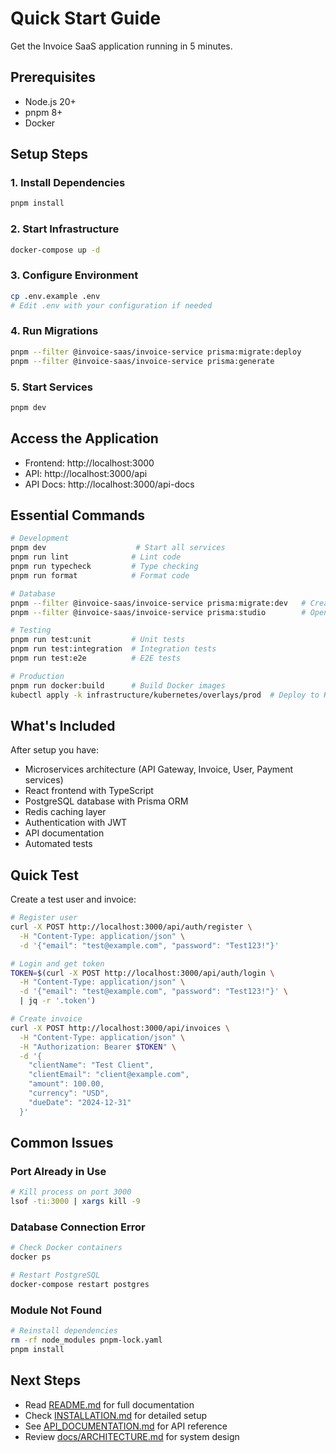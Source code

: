 # Quick Start Guide

Get the Invoice SaaS application running in 5 minutes.

## Prerequisites

- Node.js 20+
- pnpm 8+
- Docker

## Setup Steps

### 1. Install Dependencies

```bash
pnpm install
```

### 2. Start Infrastructure

```bash
docker-compose up -d
```

### 3. Configure Environment

```bash
cp .env.example .env
# Edit .env with your configuration if needed
```

### 4. Run Migrations

```bash
pnpm --filter @invoice-saas/invoice-service prisma:migrate:deploy
pnpm --filter @invoice-saas/invoice-service prisma:generate
```

### 5. Start Services

```bash
pnpm dev
```

## Access the Application

- Frontend: http://localhost:3000
- API: http://localhost:3000/api
- API Docs: http://localhost:3000/api-docs

## Essential Commands

```bash
# Development
pnpm dev                    # Start all services
pnpm run lint              # Lint code
pnpm run typecheck         # Type checking
pnpm run format            # Format code

# Database
pnpm --filter @invoice-saas/invoice-service prisma:migrate:dev   # Create migration
pnpm --filter @invoice-saas/invoice-service prisma:studio        # Open database GUI

# Testing
pnpm run test:unit         # Unit tests
pnpm run test:integration  # Integration tests
pnpm run test:e2e          # E2E tests

# Production
pnpm run docker:build      # Build Docker images
kubectl apply -k infrastructure/kubernetes/overlays/prod  # Deploy to K8s
```

## What's Included

After setup you have:
- Microservices architecture (API Gateway, Invoice, User, Payment services)
- React frontend with TypeScript
- PostgreSQL database with Prisma ORM
- Redis caching layer
- Authentication with JWT
- API documentation
- Automated tests

## Quick Test

Create a test user and invoice:

```bash
# Register user
curl -X POST http://localhost:3000/api/auth/register \
  -H "Content-Type: application/json" \
  -d '{"email": "test@example.com", "password": "Test123!"}'

# Login and get token
TOKEN=$(curl -X POST http://localhost:3000/api/auth/login \
  -H "Content-Type: application/json" \
  -d '{"email": "test@example.com", "password": "Test123!"}' \
  | jq -r '.token')

# Create invoice
curl -X POST http://localhost:3000/api/invoices \
  -H "Content-Type: application/json" \
  -H "Authorization: Bearer $TOKEN" \
  -d '{
    "clientName": "Test Client",
    "clientEmail": "client@example.com",
    "amount": 100.00,
    "currency": "USD",
    "dueDate": "2024-12-31"
  }'
```

## Common Issues

### Port Already in Use

```bash
# Kill process on port 3000
lsof -ti:3000 | xargs kill -9
```

### Database Connection Error

```bash
# Check Docker containers
docker ps

# Restart PostgreSQL
docker-compose restart postgres
```

### Module Not Found

```bash
# Reinstall dependencies
rm -rf node_modules pnpm-lock.yaml
pnpm install
```

## Next Steps

- Read [README.md](README.md) for full documentation
- Check [INSTALLATION.md](INSTALLATION.md) for detailed setup
- See [API_DOCUMENTATION.md](API_DOCUMENTATION.md) for API reference
- Review [docs/ARCHITECTURE.md](docs/ARCHITECTURE.md) for system design
